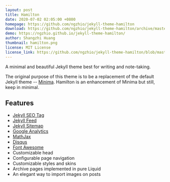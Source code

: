```yaml
---
layout: post
title: Hamilton
date: 2020-07-02 02:05:00 +0800
homepage: https://github.com/ngzhio/jekyll-theme-hamilton
download: https://github.com/ngzhio/jekyll-theme-hamilton/archive/master.zip
demo: https://ngzhio.github.io/jekyll-theme-hamilton/
author: Shangzhi Huang
thumbnail: hamilton.png
license: MIT License
license_link: https://github.com/ngzhio/jekyll-theme-hamilton/blob/master/LICENSE.txt
---
```


A minimal and beautiful Jekyll theme best for writing and note-taking.

The original purpose of this theme is to be a replacement of the default Jekyll theme -- [Minima](https://github.com/jekyll/minima). Hamilton is an enhancement of Minima but still, keep in minimal.

## Features

- [Jekyll SEO Tag](https://github.com/jekyll/jekyll-seo-tag)
- [Jekyll Feed](https://github.com/jekyll/jekyll-feed)
- [Jekyll Sitemap](https://github.com/jekyll/jekyll-sitemap)
- [Google Analytics](https://analytics.google.com/)
- [MathJax](https://www.mathjax.org/)
- [Disqus](https://disqus.com/)
- [Font Awesome](https://fontawesome.com/)
- Customizable head
- Configurable page navigation
- Customizable styles and skins
- Archive pages implemented in pure Liquid
- An elegant way to import images on posts
